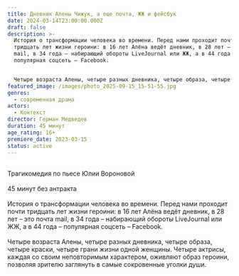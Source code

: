 ```yaml
---
title: Дневник Алены Чижук, а еще почта, ЖЖ и фейсбук
date: 2024-03-14T23:00:00.000Z
draft: false
description: >-
  История о трансформации человека во времени. Перед нами проходит почти
  тридцать лет жизни героини: в 16 лет Алёна ведёт дневник, в 28 лет – это почта
  mail, в 34 года – набирающий обороты LiveJournal или ЖЖ, а в 44 года –
  популярная соцсеть – Facebook.


  Четыре возраста Алены, четыре разных дневника, четыре образа, четыре краски, четыре грани жизни одной женщины. Четыре актрисы, каждая со своим неповторимым характером, оживляют образ героини, позволяя зрителю заглянуть в самые сокровенные уголки души.
featured_image: /images/photo_2025-09-15_15-51-55.jpg
genres:
  - современная драма
actors:
  - Контекст
director: Герман Медведев
duration: 45 минут
age_rating: 16+
premiere_date: 2023-03-15
status: active
---
```

\
Трагикомедия по пьесе Юлии Вороновой\
\
45 минут без антракта\
\
История о трансформации человека во времени. Перед нами проходит почти тридцать лет жизни героини: в 16 лет Алёна ведёт дневник, в 28 лет – это почта mail, в 34 года – набирающий обороты LiveJournal или ЖЖ, а в 44 года – популярная соцсеть – Facebook.\
\
Четыре возраста Алены, четыре разных дневника, четыре образа, четыре краски, четыре грани жизни одной женщины. Четыре актрисы, каждая со своим неповторимым характером, оживляют образ героини, позволяя зрителю заглянуть в самые сокровенные уголки души.